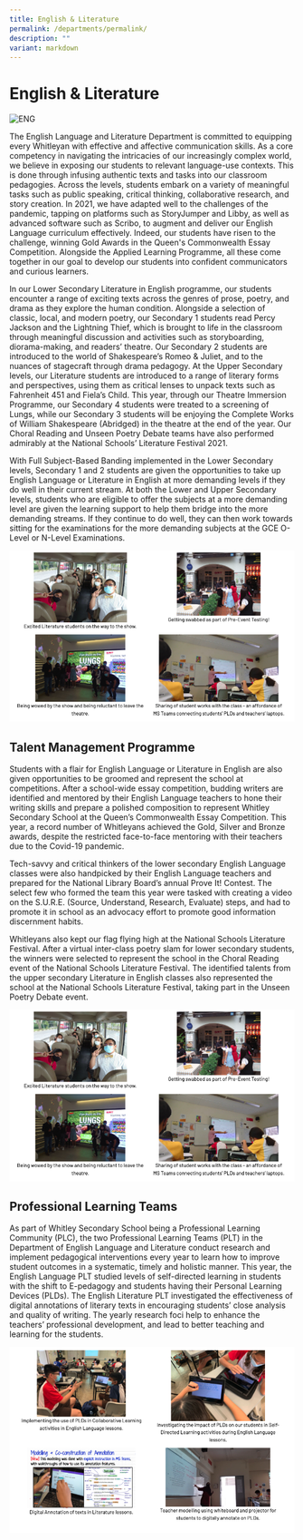 ```yaml
---
title: English & Literature
permalink: /departments/permalink/
description: ""
variant: markdown
---
```

English & Literature 
=====================

![ENG](/images/English_FORMAL_Named___S.jpg)

The English Language and Literature Department is committed to equipping every Whitleyan with effective and affective communication skills. As a core competency in navigating the intricacies of our increasingly complex world, we believe in exposing our students to relevant language-use contexts. This is done through infusing authentic texts and tasks into our classroom pedagogies. Across the levels, students embark on a variety of meaningful tasks such as public speaking, critical thinking, collaborative research, and story creation. In 2021, we have adapted well to the challenges of the pandemic, tapping on platforms such as StoryJumper and Libby, as well as advanced software such as Scribo, to augment and deliver our English Language curriculum effectively. Indeed, our students have risen to the challenge, winning Gold Awards in the Queen's Commonwealth Essay Competition. Alongside the Applied Learning Programme, all these come together in our goal to develop our students into confident communicators and curious learners.

  

In our Lower Secondary Literature in English programme, our students encounter a range of exciting texts across the genres of prose, poetry, and drama as they explore the human condition. Alongside a selection of classic, local, and modern poetry, our Secondary 1 students read Percy Jackson and the Lightning Thief, which is brought to life in the classroom through meaningful discussion and activities such as storyboarding, diorama-making, and readers’ theatre. Our Secondary 2 students are introduced to the world of Shakespeare’s Romeo & Juliet, and to the nuances of stagecraft through drama pedagogy. At the Upper Secondary levels, our Literature students are introduced to a range of literary forms and perspectives, using them as critical lenses to unpack texts such as Fahrenheit 451 and Fiela’s Child. This year, through our Theatre Immersion Programme, our Secondary 4 students were treated to a screening of Lungs, while our Secondary 3 students will be enjoying the Complete Works of William Shakespeare (Abridged) in the theatre at the end of the year. Our Choral Reading and Unseen Poetry Debate teams have also performed admirably at the National Schools’ Literature Festival 2021.

  

With Full Subject-Based Banding implemented in the Lower Secondary levels, Secondary 1 and 2 students are given the opportunities to take up English Language or Literature in English at more demanding levels if they do well in their current stream. At both the Lower and Upper Secondary levels, students who are eligible to offer the subjects at a more demanding level are given the learning support to help them bridge into the more demanding streams. If they continue to do well, they can then work towards sitting for the examinations for the more demanding subjects at the GCE O-Level or N-Level Examinations.

![](/images/Eng1.png)

Talent Management Programme
---------------------------

Students with a flair for English Language or Literature in English are also given opportunities to be groomed and represent the school at competitions. After a school-wide essay competition, budding writers are identified and mentored by their English Language teachers to hone their writing skills and prepare a polished composition to represent Whitley Secondary School at the Queen’s Commonwealth Essay Competition. This year, a record number of Whitleyans achieved the Gold, Silver and Bronze awards, despite the restricted face-to-face mentoring with their teachers due to the Covid-19 pandemic.

  

Tech-savvy and critical thinkers of the lower secondary English Language classes were also handpicked by their English Language teachers and prepared for the National Library Board’s annual Prove It! Contest. The select few who formed the team this year were tasked with creating a video on the S.U.R.E. (Source, Understand, Research, Evaluate) steps, and had to promote it in school as an advocacy effort to promote good information discernment habits.

  

Whitleyans also kept our flag flying high at the National Schools Literature Festival. After a virtual inter-class poetry slam for lower secondary students, the winners were selected to represent the school in the Choral Reading event of the National Schools Literature Festival. The identified talents from the upper secondary Literature in English classes also represented the school at the National Schools Literature Festival, taking part in the Unseen Poetry Debate event.

![](/images/eng2.png)

Professional Learning Teams
---------------------------

As part of Whitley Secondary School being a Professional Learning Community (PLC), the two Professional Learning Teams (PLT) in the Department of English Language and Literature conduct research and implement pedagogical interventions every year to learn how to improve student outcomes in a systematic, timely and holistic manner. This year, the English Language PLT studied levels of self-directed learning in students with the shift to E-pedagogy and students having their Personal Learning Devices (PLDs). The English Literature PLT investigated the effectiveness of digital annotations of literary texts in encouraging students’ close analysis and quality of writing. The yearly research foci help to enhance the teachers’ professional development, and lead to better teaching and learning for the students.

![](/images/Eng3.png)